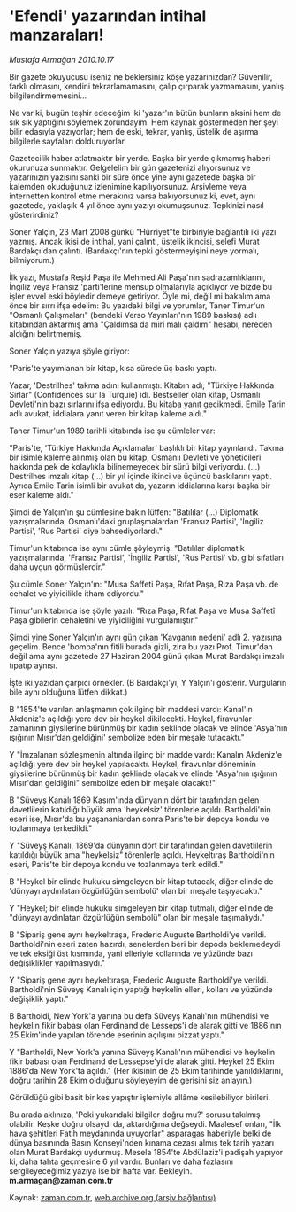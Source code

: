 # 'Efendi' yazarından intihal manzaraları!

*Mustafa Armağan 2010.10.17*

<td class="news-spot">
<p>Bir gazete okuyucusu iseniz ne beklersiniz köşe yazarınızdan? Güvenilir, farklı olmasını, kendini tekrarlamamasını, çalıp çırparak yazmamasını, yanlış bilgilendirmemesini...</p>
<p><p>Ne var ki, bugün teşhir edeceğim iki 'yazar'ın bütün bunların aksini hem de sık sık yaptığını söylemek zorundayım. Hem kaynak göstermeden her şeyi bilir edasıyla yazıyorlar; hem de eski, tekrar, yanlış, üstelik de aşırma bilgilerle sayfaları dolduruyorlar.
<p>Gazetecilik haber atlatmaktır bir yerde. Başka bir yerde çıkmamış haberi okurunuza sunmaktır. Gelgelelim bir gün gazetenizi alıyorsunuz ve yazarınızın yazısını sanki bir süre önce yine aynı gazetede başka bir kalemden okuduğunuz izlenimine kapılıyorsunuz. Arşivleme veya internetten kontrol etme merakınız varsa bakıyorsunuz ki, evet, aynı gazetede, yaklaşık 4 yıl önce aynı yazıyı okumuşsunuz. Tepkinizi nasıl gösterirdiniz?
<p>Soner Yalçın, 23 Mart 2008 günkü "Hürriyet"te birbiriyle bağlantılı iki yazı yazmış. Ancak ikisi de intihal, yani çalıntı, üstelik ikincisi, selefi Murat Bardakçı'dan çalıntı. (Bardakçı'nın tepki göstermeyişini neye yormalı, bilmiyorum.)
<p>İlk yazı, Mustafa Reşid Paşa ile Mehmed Ali Paşa'nın sadrazamlıklarını, İngiliz veya Fransız 'parti'lerine mensup olmalarıyla açıklıyor ve bizde bu işler evvel eski böyledir demeye getiriyor. Öyle mi, değil mi bakalım ama önce bir sırrı ifşa edelim: Bu yazıdaki bilgi ve yorumlar, Taner Timur'un "Osmanlı Çalışmaları" (bendeki Verso Yayınları'nın 1989 baskısı) adlı kitabından aktarmış ama "Çaldımsa da mirî malı çaldım" hesabı, nereden aldığını belirtmemiş.
<p>Soner Yalçın yazıya şöyle giriyor:
<p>"Paris'te yayımlanan bir kitap, kısa sürede üç baskı yaptı.
<p>Yazar, 'Destrilhes' takma adını kullanmıştı. Kitabın adı; "Türkiye Hakkında Sırlar" (Confidences sur la Turquie) idi. Bestseller olan kitap, Osmanlı Devleti'nin bazı sırlarını ifşa ediyordu. Bu kitaba yanıt gecikmedi. Emile Tarin adlı avukat, iddialara yanıt veren bir kitap kaleme aldı."
<p>Taner Timur'un 1989 tarihli kitabında ise şu cümleler var:
<p>"Paris'te, 'Türkiye Hakkında Açıklamalar' başlıklı bir kitap yayınlandı. Takma bir isimle kaleme alınmış olan bu kitap, Osmanlı Devleti ve yöneticileri hakkında pek de kolaylıkla bilinemeyecek bir sürü bilgi veriyordu. (...) Destrilhes imzalı kitap (...) bir yıl içinde ikinci ve üçüncü baskılarını yaptı. Ayrıca Emile Tarin isimli bir avukat da, yazarın iddialarına karşı başka bir eser kaleme aldı."
<p>Şimdi de Yalçın'ın şu cümlesine bakın lütfen: "Batılılar (...) Diplomatik yazışmalarında, Osmanlı'daki gruplaşmalardan 'Fransız Partisi', 'İngiliz Partisi', 'Rus Partisi' diye bahsediyorlardı."
<p>Timur'un kitabında ise aynı cümle şöyleymiş: "Batılılar diplomatik yazışmalarında, 'Fransız Partisi', 'İngiliz Partisi', 'Rus Partisi' vb. gibi sıfatları daha uygun görmüşlerdir."
<p>Şu cümle Soner Yalçın'ın: "Musa Saffeti Paşa, Rıfat Paşa, Rıza Paşa vb. de cehalet ve yiyicilikle itham ediyordu."
<p>Timur'un kitabında ise şöyle yazılı: "Rıza Paşa, Rıfat Paşa ve Musa Saffetî Paşa gibilerin cehaletini ve yiyiciliğini vurgulamıştır."
<p>Şimdi yine Soner Yalçın'ın aynı gün çıkan 'Kavganın nedeni' adlı 2. yazısına geçelim. Bence 'bomba'nın fitili burada gizli, zira bu yazı Prof. Timur'dan değil ama aynı gazetede 27 Haziran 2004 günü çıkan Murat Bardakçı imzalı tıpatıp aynısı.
<p>İşte iki yazıdan çarpıcı örnekler. (B Bardakçı'yı, Y Yalçın'ı gösterir. Vurguların bile aynı olduğuna lütfen dikkat.)
<p>B "1854'te varılan anlaşmanın çok ilginç bir maddesi vardı: Kanal'ın Akdeniz'e açıldığı yere dev bir heykel dikilecekti. Heykel, firavunlar zamanının giysilerine bürünmüş bir kadın şeklinde olacak ve elinde 'Asya'nın ışığının Mısır'dan geldiğini' sembolize eden bir meşale tutacaktı."
<p>Y "İmzalanan sözleşmenin altında ilginç bir madde vardı: Kanalın Akdeniz'e açıldığı yere dev bir heykel yapılacaktı. Heykel, firavunlar döneminin giysilerine bürünmüş bir kadın şeklinde olacak ve elinde "Asya'nın ışığının Mısır'dan geldiğini" sembolize eden bir meşale olacaktı!"
<p>B "Süveyş Kanalı 1869 Kasım'ında dünyanın dört bir tarafından gelen davetlilerin katıldığı büyük ama 'heykelsiz' törenlerle açıldı. Bartholdi'nin eseri ise, Mısır'da bu yaşananlardan sonra Paris'te bir depoya kondu ve tozlanmaya terkedildi."
<p>Y "Süveyş Kanalı, 1869'da dünyanın dört bir tarafından gelen davetlilerin katıldığı büyük ama "heykelsiz" törenlerle açıldı. Heykeltıraş Bartholdi'nin eseri, Paris'te bir depoya kondu ve tozlanmaya terk edildi."
<p>B "Heykel bir elinde hukuku simgeleyen bir kitap tutacak, diğer elinde de 'dünyayı aydınlatan özgürlüğün sembolü' olan bir meşale taşıyacaktı."
<p>Y "Heykel; bir elinde hukuku simgeleyen bir kitap tutmalı, diğer elinde de "dünyayı aydınlatan özgürlüğün sembolü" olan bir meşale taşımalıydı."
<p>B "Sipariş gene aynı heykeltraşa, Frederic Auguste Bartholdi'ye verildi. Bartholdi'nin eseri zaten hazırdı, senelerden beri bir depoda beklemedeydi ve tek eksiği üst kısmında, yani elleriyle kollarında ve yüzünde bazı değişiklikler yapılmasıydı."
<p>Y "Sipariş gene aynı heykeltıraşa, Frederic Auguste Bartholdi'ye verildi. Bartholdi'nin Süveyş Kanalı için yaptığı heykelin elleri, kolları ve yüzünde değişiklik yaptı."
<p>B Bartholdi, New York'a yanına bu defa Süveyş Kanalı'nın mühendisi ve heykelin fikir babası olan Ferdinand de Lesseps'i de alarak gitti ve 1886'nın 25 Ekim'inde yapılan törende eserinin açılışını bizzat yaptı."
<p>Y "Bartholdi, New York'a yanına Süveyş Kanalı'nın mühendisi ve heykelin fikir babası olan Ferdinand de Lessepse'yi de alarak gitti. Heykel 25 Ekim 1886'da New York'ta açıldı." (Her ikisinin de 25 Ekim tarihinde yanıldıklarını, doğru tarihin 28 Ekim olduğunu söyleyeyim de gerisini siz anlayın.)
<p>Görüldüğü gibi basit bir kes yapıştır işlemiyle allâme kesilebiliyor birileri.
<p>Bu arada aklınıza, 'Peki yukarıdaki bilgiler doğru mu?' sorusu takılmış olabilir. Keşke doğru olsaydı da, aktardığıma değseydi. Maalesef onları, "İlk hava şehitleri Fatih meydanında uyuyorlar" asparagas haberiyle belki de dünya basınında Basın Konseyi'nden kınama cezası almış tek tarih yazarı olan Murat Bardakçı uydurmuş. Mesela 1854'te Abdülaziz'i padişah yapıyor ki, daha tahta geçmesine 6 yıl vardır. Bunları ve daha fazlasını sergileyeceğimiz yazıya ise bir hafta var. Bekleyin. <b>m.armagan@zaman.com.tr</b></p>
<a href="http://web.archive.org/web/20101130163517/mailto:m.armagan@zaman.com.tr">
</a></p></p></p></p></p></p></p></p></p></p></p></p></p></p></p></p></p></p></p></p></p></p></p></p></p></p></p></td>

Kaynak: [zaman.com.tr](http://zaman.com.tr/yazar.do?yazino=1041049), [web.archive.org (arşiv bağlantısı)](http://web.archive.org/web/20101130163517/http://zaman.com.tr/yazar.do?yazino=1041049)
